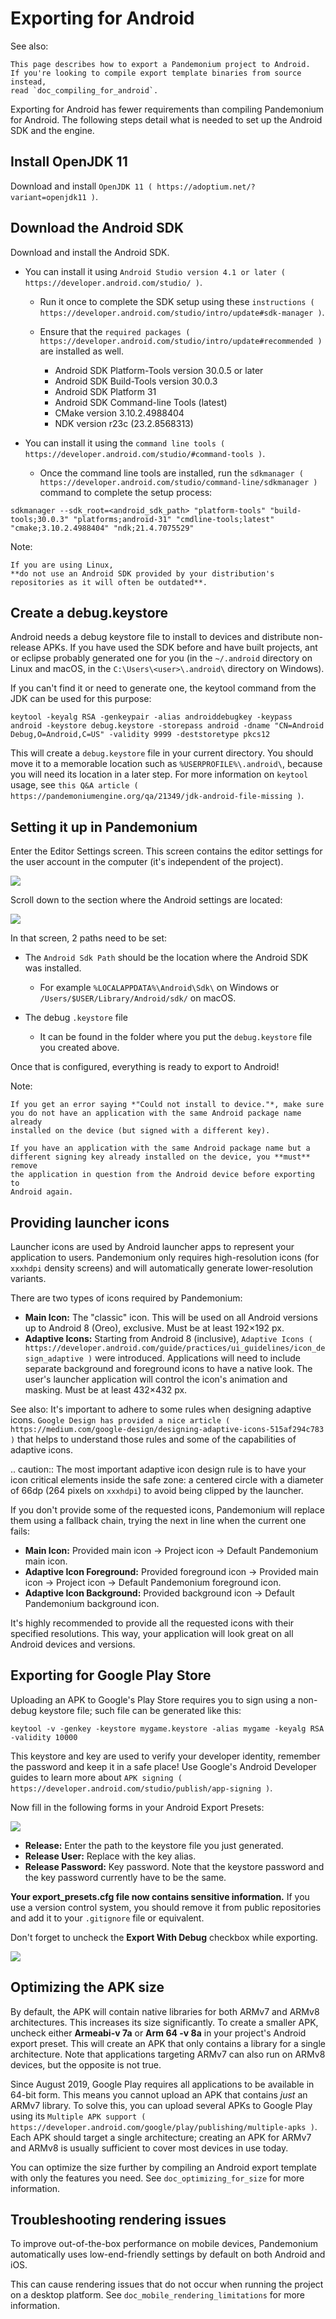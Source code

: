 
# Exporting for Android

See also:

    This page describes how to export a Pandemonium project to Android.
    If you're looking to compile export template binaries from source instead,
    read `doc_compiling_for_android`.

Exporting for Android has fewer requirements than compiling Pandemonium for Android.
The following steps detail what is needed to set up the Android SDK and the engine.

## Install OpenJDK 11

Download and install  `OpenJDK 11 ( https://adoptium.net/?variant=openjdk11 )`.

## Download the Android SDK

Download and install the Android SDK.

- You can install it using `Android Studio version 4.1 or later ( https://developer.android.com/studio/ )`.

  - Run it once to complete the SDK setup using these `instructions ( https://developer.android.com/studio/intro/update#sdk-manager )`.
  - Ensure that the `required packages ( https://developer.android.com/studio/intro/update#recommended )` are installed as well.

    - Android SDK Platform-Tools version 30.0.5 or later
    - Android SDK Build-Tools version 30.0.3
    - Android SDK Platform 31
    - Android SDK Command-line Tools (latest)
    - CMake version 3.10.2.4988404
    - NDK version r23c (23.2.8568313)

- You can install it using the `command line tools ( https://developer.android.com/studio/#command-tools )`.

  - Once the command line tools are installed, run the `sdkmanager ( https://developer.android.com/studio/command-line/sdkmanager )` command to complete the setup process:

```
sdkmanager --sdk_root=<android_sdk_path> "platform-tools" "build-tools;30.0.3" "platforms;android-31" "cmdline-tools;latest" "cmake;3.10.2.4988404" "ndk;21.4.7075529"
```

Note:


    If you are using Linux,
    **do not use an Android SDK provided by your distribution's repositories as it will often be outdated**.


## Create a debug.keystore

Android needs a debug keystore file to install to devices and distribute
non-release APKs. If you have used the SDK before and have built
projects, ant or eclipse probably generated one for you (in the `~/.android` directory on Linux and
macOS, in the `C:\Users\<user>\.android\` directory on Windows).

If you can't find it or need to generate one, the keytool command from
the JDK can be used for this purpose:

```
keytool -keyalg RSA -genkeypair -alias androiddebugkey -keypass android -keystore debug.keystore -storepass android -dname "CN=Android Debug,O=Android,C=US" -validity 9999 -deststoretype pkcs12
```

This will create a `debug.keystore` file in your current directory. You should move it to a memorable location such as `%USERPROFILE%\.android\`, because you will need its location in a later step. For more information on `keytool` usage, see `this Q&A article ( https://pandemoniumengine.org/qa/21349/jdk-android-file-missing )`.

## Setting it up in Pandemonium

Enter the Editor Settings screen. This screen contains the editor
settings for the user account in the computer (it's independent of the
project).

![](img/editorsettings.png)

Scroll down to the section where the Android settings are located:

![](img/androidsdk.png)

In that screen, 2 paths need to be set:

- The `Android Sdk Path` should be the location where the Android SDK was installed.
  - For example `%LOCALAPPDATA%\Android\Sdk\` on Windows or `/Users/$USER/Library/Android/sdk/` on macOS.

- The debug `.keystore` file
  - It can be found in the folder where you put the `debug.keystore` file you created above.

Once that is configured, everything is ready to export to Android!

Note:

    If you get an error saying *"Could not install to device."*, make sure
    you do not have an application with the same Android package name already
    installed on the device (but signed with a different key).

    If you have an application with the same Android package name but a
    different signing key already installed on the device, you **must** remove
    the application in question from the Android device before exporting to
    Android again.

## Providing launcher icons

Launcher icons are used by Android launcher apps to represent your application to users. Pandemonium only requires high-resolution icons (for `xxxhdpi` density screens) and will automatically generate lower-resolution variants.

There are two types of icons required by Pandemonium:

- **Main Icon:** The "classic" icon. This will be used on all Android versions up to Android 8 (Oreo), exclusive. Must be at least 192×192 px.
- **Adaptive Icons:** Starting from Android 8 (inclusive), `Adaptive Icons ( https://developer.android.com/guide/practices/ui_guidelines/icon_design_adaptive )` were introduced. Applications will need to include separate background and foreground icons to have a native look. The user's launcher application will control the icon's animation and masking. Must be at least 432×432 px.

See also:
 It's important to adhere to some rules when designing adaptive icons. `Google Design has provided a nice article ( https://medium.com/google-design/designing-adaptive-icons-515af294c783 )` that helps to understand those rules and some of the capabilities of adaptive icons.

.. caution:: The most important adaptive icon design rule is to have your icon critical elements inside the safe zone: a centered circle with a diameter of 66dp (264 pixels on `xxxhdpi`) to avoid being clipped by the launcher.

If you don't provide some of the requested icons, Pandemonium will replace them using a fallback chain, trying the next in line when the current one fails:

- **Main Icon:** Provided main icon -> Project icon -> Default Pandemonium main icon.
- **Adaptive Icon Foreground:** Provided foreground icon -> Provided main icon -> Project icon -> Default Pandemonium foreground icon.
- **Adaptive Icon Background:** Provided background icon -> Default Pandemonium background icon.

It's highly recommended to provide all the requested icons with their specified resolutions.
This way, your application will look great on all Android devices and versions.

## Exporting for Google Play Store

Uploading an APK to Google's Play Store requires you to sign using a non-debug
keystore file; such file can be generated like this:

```
keytool -v -genkey -keystore mygame.keystore -alias mygame -keyalg RSA -validity 10000
```

This keystore and key are used to verify your developer identity, remember the password and keep it in a safe place!
Use Google's Android Developer guides to learn more about `APK signing ( https://developer.android.com/studio/publish/app-signing )`.

Now fill in the following forms in your Android Export Presets:

![](img/editor-export-presets-android.png)

- **Release:** Enter the path to the keystore file you just generated.
- **Release User:** Replace with the key alias.
- **Release Password:** Key password. Note that the keystore password and the key password currently have to be the same.

**Your export_presets.cfg file now contains sensitive information.** If you use
a version control system, you should remove it from public repositories and add
it to your `.gitignore` file or equivalent.

Don't forget to uncheck the **Export With Debug** checkbox while exporting.

![](img/export-with-debug-button.png)

## Optimizing the APK size

By default, the APK will contain native libraries for both ARMv7 and ARMv8
architectures. This increases its size significantly. To create a smaller APK,
uncheck either **Armeabi-v 7a** or **Arm 64 -v 8a** in your project's Android
export preset. This will create an APK that only contains a library for
a single architecture. Note that applications targeting ARMv7 can also run on
ARMv8 devices, but the opposite is not true.

Since August 2019, Google Play requires all applications to be available in
64-bit form. This means you cannot upload an APK that contains *just* an ARMv7
library. To solve this, you can upload several APKs to Google Play using its
`Multiple APK support ( https://developer.android.com/google/play/publishing/multiple-apks )`.
Each APK should target a single architecture; creating an APK for ARMv7
and ARMv8 is usually sufficient to cover most devices in use today.

You can optimize the size further by compiling an Android export template with
only the features you need. See `doc_optimizing_for_size` for more
information.

## Troubleshooting rendering issues

To improve out-of-the-box performance on mobile devices, Pandemonium automatically
uses low-end-friendly settings by default on both Android and iOS.

This can cause rendering issues that do not occur when running the project on a
desktop platform. See `doc_mobile_rendering_limitations` for more information.

